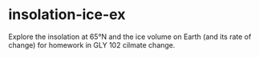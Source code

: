 # insolation-ice-ex
Explore the insolation at 65°N and the ice volume on Earth (and its rate of change) for homework in GLY 102 cilmate change.
